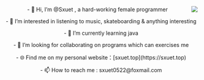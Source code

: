 <p align="center">
  <img align="right" src="https://github-readme-stats.vercel.app/api?username=1065464173&show_icons=true&icon_color=CE1D2D&text_color=718096&bg_color=ffffff&hide_title=true" />
</p>
<p align="center">- 👋 Hi, I’m @Sxuet , a hard-working female programmer</p>
<p align="center">- 👀 I’m interested in listening to music, skateboarding & anything interesting </p>
<p align="center">- 🌱 I’m currently learning java </p>
<p align="center">- 💞️ I’m looking for collaborating on programs which can exercises me</p>
<p align="center">- 🌐 Find me on my personal website：[sxuet.top](https://sxuet.top)</p>
<p align="center">- 📫 How to reach me : sxuet0522@foxmail.com</p>

<!---
1065464173/1065464173 is a ✨ special ✨ repository because its `README.md` (this file) appears on your GitHub profile.
You can click the Preview link to take a look at your changes.
--->
